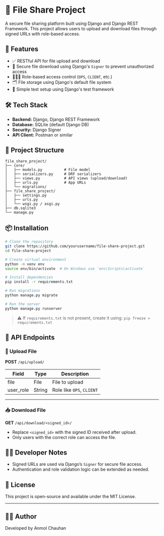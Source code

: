 # 📁 File Share Project

A secure file sharing platform built using Django and Django REST Framework. This project allows users to upload and download files through signed URLs with role-based access.

## 🚀 Features

- ✅ RESTful API for file upload and download
- 🔐 Secure file download using Django's `Signer` to prevent unauthorized access
- 🧑‍🤝‍🧑 Role-based access control (`OPS`, `CLIENT`, etc.)
- 🗂️ File storage using Django's default file system
- 🧪 Simple test setup using Django's test framework

## 🛠️ Tech Stack

- **Backend:** Django, Django REST Framework
- **Database:** SQLite (default Django DB)
- **Security:** Django Signer
- **API Client:** Postman or similar

## 📂 Project Structure

```
file_share_project/
├── core/
│   ├── models.py          # File model
│   ├── serializers.py     # DRF serializers
│   ├── views.py           # API views (upload/download)
│   ├── urls.py            # App URLs
│   └── migrations/
├── file_share_project/
│   ├── settings.py
│   ├── urls.py
│   └── wsgi.py / asgi.py
├── db.sqlite3
└── manage.py
```

## 📦 Installation

```bash
# Clone the repository
git clone https://github.com/yourusername/file-share-project.git
cd file-share-project

# Create virtual environment
python -m venv env
source env/bin/activate  # On Windows use `env\Scripts\activate`

# Install dependencies
pip install -r requirements.txt

# Run migrations
python manage.py migrate

# Run the server
python manage.py runserver
```

> ⚠️ If `requirements.txt` is not present, create it using:
> `pip freeze > requirements.txt`

## 🧪 API Endpoints

### 🔼 Upload File
**POST** `/api/upload/`

| Field       | Type   | Description            |
|-------------|--------|------------------------|
| file        | File   | File to upload         |
| user_role   | String | Role like `OPS`, `CLIENT` |

---

### 📥 Download File
**GET** `/api/download/<signed_id>/`

- Replace `<signed_id>` with the signed ID received after upload.
- Only users with the correct role can access the file.

## 🧑‍💻 Developer Notes

- Signed URLs are used via Django’s `Signer` for secure file access.
- Authentication and role validation logic can be extended as needed.

## 📃 License

This project is open-source and available under the MIT License.

---

## 🙋‍♂️ Author

Developed by Anmol Chauhan
